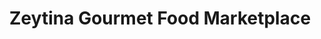 ---
title: "Zeytina Gourmet Food Marketplace"
url: /atlantic-city/zeytina-gourmet-food-marketplace/
shop: convenience
---